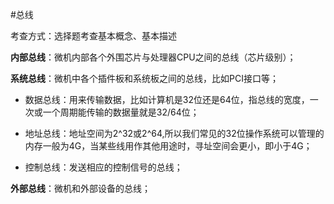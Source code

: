 #总线

考查方式：选择题考查基本概念、基本描述

**内部总线**：微机内部各个外围芯片与处理器CPU之间的总线（芯片级别）；

**系统总线**：微机中各个插件板和系统板之间的总线，比如PCI接口等；

* 数据总线：用来传输数据，比如计算机是32位还是64位，指总线的宽度，一次或一个周期能传输的数据量就是32/64位；

* 地址总线：地址空间为2^32或2^64,所以我们常见的32位操作系统可以管理的内存一般为4G，当某些线用作其他用途时，寻址空间会更小，即小于4G；

* 控制总线：发送相应的控制信号的总线；

**外部总线**：微机和外部设备的总线；
